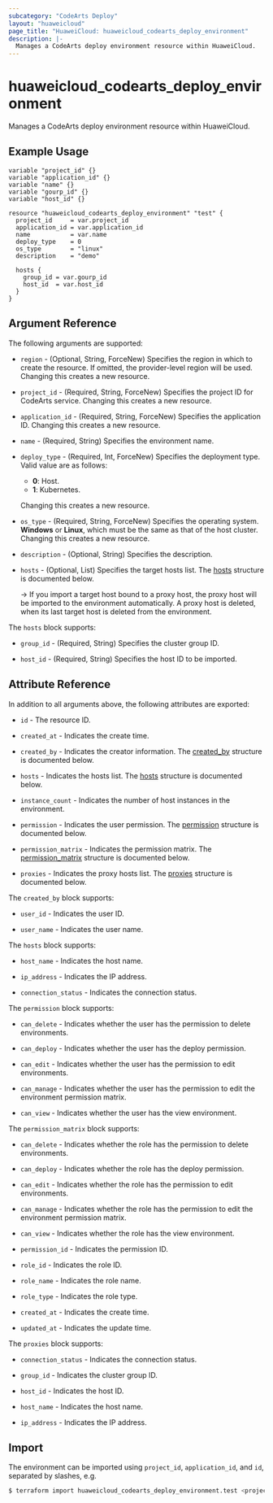 ```yaml
---
subcategory: "CodeArts Deploy"
layout: "huaweicloud"
page_title: "HuaweiCloud: huaweicloud_codearts_deploy_environment"
description: |-
  Manages a CodeArts deploy environment resource within HuaweiCloud.
---
```


# huaweicloud_codearts_deploy_environment

Manages a CodeArts deploy environment resource within HuaweiCloud.

## Example Usage

```hcl
variable "project_id" {}
variable "application_id" {}
variable "name" {}
variable "gourp_id" {}
variable "host_id" {}

resource "huaweicloud_codearts_deploy_environment" "test" {
  project_id     = var.project_id
  application_id = var.application_id
  name           = var.name
  deploy_type    = 0
  os_type        = "linux"
  description    = "demo"

  hosts {
    group_id = var.gourp_id
    host_id  = var.host_id
  }
}
```

## Argument Reference

The following arguments are supported:

* `region` - (Optional, String, ForceNew) Specifies the region in which to create the resource.
  If omitted, the provider-level region will be used.
  Changing this creates a new resource.

* `project_id` - (Required, String, ForceNew) Specifies the project ID for CodeArts service.
  Changing this creates a new resource.

* `application_id` - (Required, String, ForceNew) Specifies the application ID.
  Changing this creates a new resource.

* `name` - (Required, String) Specifies the environment name.

* `deploy_type` - (Required, Int, ForceNew) Specifies the deployment type.
  Valid value are as follows:
  + **0**: Host.
  + **1**: Kubernetes.

  Changing this creates a new resource.

* `os_type` - (Required, String, ForceNew) Specifies the operating system.
  **Windows** or **Linux**, which must be the same as that of the host cluster.
  Changing this creates a new resource.

* `description` - (Optional, String) Specifies the description.

* `hosts` - (Optional, List) Specifies the target hosts list.
  The [hosts](#block--hosts) structure is documented below.

  -> If you import a target host bound to a proxy host, the proxy host will be imported to the environment automatically.
  A proxy host is deleted, when its last target host is deleted from the environment.

<a name="block--hosts"></a>
The `hosts` block supports:

* `group_id` - (Required, String) Specifies the cluster group ID.

* `host_id` - (Required, String) Specifies the host ID to be imported.

## Attribute Reference

In addition to all arguments above, the following attributes are exported:

* `id` - The resource ID.

* `created_at` - Indicates the create time.

* `created_by` - Indicates the creator information.
  The [created_by](#attrblock--created_by) structure is documented below.

* `hosts` - Indicates the hosts list.
  The [hosts](#attrblock--hosts) structure is documented below.

* `instance_count` - Indicates the number of host instances in the environment.

* `permission` - Indicates the user permission.
  The [permission](#attrblock--permission) structure is documented below.

* `permission_matrix` - Indicates the permission matrix.
  The [permission_matrix](#attrblock--permission_matrix) structure is documented below.

* `proxies` - Indicates the proxy hosts list.
  The [proxies](#attrblock--proxies) structure is documented below.

<a name="attrblock--created_by"></a>
The `created_by` block supports:

* `user_id` - Indicates the user ID.

* `user_name` - Indicates the user name.

<a name="attrblock--hosts"></a>
The `hosts` block supports:

* `host_name` - Indicates the host name.

* `ip_address` - Indicates the IP address.

* `connection_status` - Indicates the connection status.

<a name="attrblock--permission"></a>
The `permission` block supports:

* `can_delete` - Indicates whether the user has the permission to delete environments.

* `can_deploy` - Indicates whether the user has the deploy permission.

* `can_edit` - Indicates whether the user has the permission to edit environments.

* `can_manage` - Indicates whether the user has the permission to edit the environment permission matrix.

* `can_view` - Indicates whether the user has the view environment.

<a name="attrblock--permission_matrix"></a>
The `permission_matrix` block supports:

* `can_delete` - Indicates whether the role has the permission to delete environments.

* `can_deploy` - Indicates whether the role has the deploy permission.

* `can_edit` - Indicates whether the role has the permission to edit environments.

* `can_manage` - Indicates whether the role has the permission to edit the environment permission matrix.

* `can_view` - Indicates whether the role has the view environment.

* `permission_id` - Indicates the permission ID.

* `role_id` - Indicates the role ID.

* `role_name` - Indicates the role name.

* `role_type` - Indicates the role type.

* `created_at` - Indicates the create time.

* `updated_at` - Indicates the update time.

<a name="attrblock--proxies"></a>
The `proxies` block supports:

* `connection_status` - Indicates the connection status.

* `group_id` - Indicates the cluster group ID.

* `host_id` - Indicates the host ID.

* `host_name` - Indicates the host name.

* `ip_address` - Indicates the IP address.

## Import

The environment can be imported using `project_id`, `application_id`, and `id`, separated by slashes, e.g.

```bash
$ terraform import huaweicloud_codearts_deploy_environment.test <project_id>/<application_id>/<id>
```
